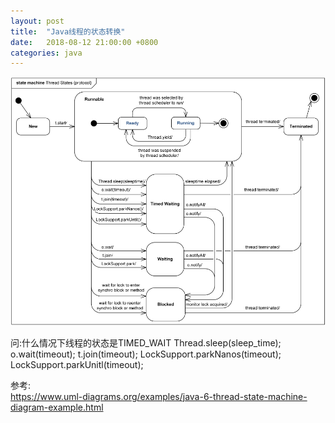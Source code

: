 ```yaml
---
layout: post
title:  "Java线程的状态转换"
date:   2018-08-12 21:00:00 +0800
categories: java
---
```


![Java线程状态转换图](/assets/thread-state.png)

问:什么情况下线程的状态是TIMED_WAIT
Thread.sleep(sleep_time);
o.wait(timeout);
t.join(timeout);
LockSupport.parkNanos(timeout);
LockSupport.parkUnitl(timeout);

参考:  
<https://www.uml-diagrams.org/examples/java-6-thread-state-machine-diagram-example.html>